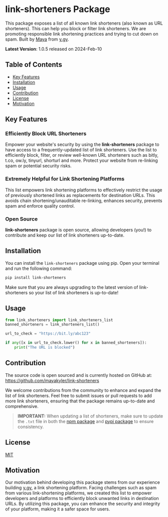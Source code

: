 # link-shorteners Package

This package exposes a list of all known link shorteners (also known as URL shorteners). 
This can help you block or filter link shorteners. We are promoting responsible link shortening practices and trying to cut down on spam.
Built by [Maya](https://mayakyler.com) from [y.gy](https://app.y.gy).

**Latest Version**: 1.0.5 released on 2024-Feb-10

## Table of Contents
- [Key Features](#key-features)
- [Installation](#installation)
- [Usage](#usage)
- [Contribution](#contribution)
- [License](#license)
- [Motivation](#motivation)

## Key Features

### Efficiently Block URL Shorteners
Empower your website's security by using the **link-shorteners** package to have access to a frequently-updated list of link shorteners. Use the list to efficiently block, filter, or review well-known URL shorteners such as bitly, t.co, ow.ly, tinyurl, shorturl and more. Protect your website from re-linking spam or potential security risks.

### Extremely Helpful for Link Shortening Platforms
This list empowers link shortening platforms to effectively restrict the usage of previously shortened links as replacements for destination URLs. This avoids chain shortening/unauditable re-linking, enhances security, prevents spam and enforce quality control.

### Open Source
**link-shorteners** package is open source, allowing developers (you!) to contribute and keep our list of link shorteners up-to-date.

## Installation

You can install the `link-shorteners` package using pip. Open your terminal and run the following command:

```bash
pip install link-shorteners
```

Make sure that you are always upgrading to the latest version of link-shorteners so your list of link shorteners is up-to-date!

## Usage
```python
from link_shorteners import link_shorteners_list
banned_shorteners = link_shorteners_list()

url_to_check = "https://bit.ly/abc123"

if any([x in url_to_check.lower() for x in banned_shorteners]):
    print("The URL is blocked")

```

## Contribution

The source code is open sourced and is currently hosted on GitHub at: https://github.com/mayakyler/link-shorteners

We welcome contributions from the community to enhance and expand the list of link shorteners. Feel free to submit issues or pull requests to add more link shorteners, ensuring that the package remains up-to-date and comprehensive.

> **IMPORTANT:** When updating a list of shorteners, make sure to update the `.txt` file in both the [npm package](https://github.com/mayakyler/link-shorteners/blob/main/js-link-shorteners/src/link-shorteners.txt) and [pypi package](https://github.com/mayakyler/link-shorteners/blob/main/py-link-shorteners/link_shorteners/link-shorteners.txt) to ensure consistency.

## License

[MIT](https://github.com/mayakyler/link-shorteners/blob/main/LICENSE)

## Motivation

Our motivation behind developing this package stems from our experience building [y.gy](https://app.y.gy/), a link shortening platform. Facing challenges such as spam from various link-shortening platforms, we created this list to empower developers and platforms to efficiently block unwanted links in destination URLs. By utilizing this package, you can enhance the security and integrity of your platform, making it a safer space for users.
